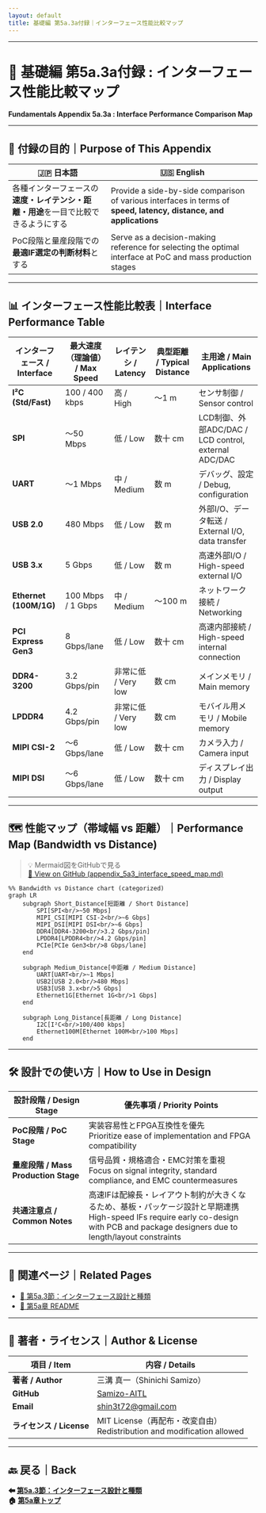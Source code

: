 ```yaml
---
layout: default
title: 基礎編 第5a.3a付録｜インターフェース性能比較マップ
---
```


---

# 📎 基礎編 第5a.3a付録 : インターフェース性能比較マップ  
**Fundamentals Appendix 5a.3a : Interface Performance Comparison Map**

---

## 🎯 付録の目的｜Purpose of This Appendix

| 🇯🇵 日本語 | 🇺🇸 English |
|-----------|-----------|
| 各種インターフェースの**速度・レイテンシ・距離・用途**を一目で比較できるようにする | Provide a side-by-side comparison of various interfaces in terms of **speed, latency, distance, and applications** |
| PoC段階と量産段階での**最適IF選定の判断材料**とする | Serve as a decision-making reference for selecting the optimal interface at PoC and mass production stages |

---

## 📊 インターフェース性能比較表｜Interface Performance Table

| **インターフェース / Interface** | **最大速度（理論値） / Max Speed** | **レイテンシ / Latency** | **典型距離 / Typical Distance** | **主用途 / Main Applications** |
|----------------------------------|-----------------------------------|--------------------------|----------------------------------|----------------------------------|
| **I²C (Std/Fast)**               | 100 / 400 kbps                    | 高 / High                | ～1 m                            | センサ制御 / Sensor control |
| **SPI**                          | ～50 Mbps                         | 低 / Low                 | 数十 cm                          | LCD制御、外部ADC/DAC / LCD control, external ADC/DAC |
| **UART**                         | ～1 Mbps                          | 中 / Medium              | 数 m                             | デバッグ、設定 / Debug, configuration |
| **USB 2.0**                      | 480 Mbps                          | 低 / Low                 | 数 m                             | 外部I/O、データ転送 / External I/O, data transfer |
| **USB 3.x**                      | 5 Gbps                            | 低 / Low                 | 数 m                             | 高速外部I/O / High-speed external I/O |
| **Ethernet (100M/1G)**            | 100 Mbps / 1 Gbps                  | 中 / Medium              | ～100 m                          | ネットワーク接続 / Networking |
| **PCI Express Gen3**              | 8 Gbps/lane                       | 低 / Low                 | 数十 cm                          | 高速内部接続 / High-speed internal connection |
| **DDR4-3200**                     | 3.2 Gbps/pin                      | 非常に低 / Very low      | 数 cm                            | メインメモリ / Main memory |
| **LPDDR4**                        | 4.2 Gbps/pin                      | 非常に低 / Very low      | 数 cm                            | モバイル用メモリ / Mobile memory |
| **MIPI CSI-2**                    | ～6 Gbps/lane                     | 低 / Low                 | 数十 cm                          | カメラ入力 / Camera input |
| **MIPI DSI**                      | ～6 Gbps/lane                     | 低 / Low                 | 数十 cm                          | ディスプレイ出力 / Display output |

---

## 🗺 性能マップ（帯域幅 vs 距離）｜Performance Map (Bandwidth vs Distance)

> 💡 Mermaid図をGitHubで見る  
> [🔗 View on GitHub (appendix_5a3_interface_speed_map.md)](https://github.com/Samizo-AITL/Edusemi-v4x/blob/main/chapter5a_spec_module_if/appendix_5a3_interface_speed_map.md)

```mermaid
%% Bandwidth vs Distance chart (categorized)
graph LR
    subgraph Short_Distance[短距離 / Short Distance]
        SPI[SPI<br/>~50 Mbps]
        MIPI_CSI[MIPI CSI-2<br/>~6 Gbps]
        MIPI_DSI[MIPI DSI<br/>~6 Gbps]
        DDR4[DDR4-3200<br/>3.2 Gbps/pin]
        LPDDR4[LPDDR4<br/>4.2 Gbps/pin]
        PCIe[PCIe Gen3<br/>8 Gbps/lane]
    end

    subgraph Medium_Distance[中距離 / Medium Distance]
        UART[UART<br/>~1 Mbps]
        USB2[USB 2.0<br/>480 Mbps]
        USB3[USB 3.x<br/>5 Gbps]
        Ethernet1G[Ethernet 1G<br/>1 Gbps]
    end

    subgraph Long_Distance[長距離 / Long Distance]
        I2C[I²C<br/>100/400 kbps]
        Ethernet100M[Ethernet 100M<br/>100 Mbps]
    end
```

---

## 🛠 設計での使い方｜How to Use in Design

| **設計段階 / Design Stage** | **優先事項 / Priority Points** |
|-----------------------------|--------------------------------|
| **PoC段階 / PoC Stage** | 実装容易性とFPGA互換性を優先<br>Prioritize ease of implementation and FPGA compatibility |
| **量産段階 / Mass Production Stage** | 信号品質・規格適合・EMC対策を重視<br>Focus on signal integrity, standard compliance, and EMC countermeasures |
| **共通注意点 / Common Notes** | 高速IFは配線長・レイアウト制約が大きくなるため、基板・パッケージ設計と早期連携<br>High-speed IFs require early co-design with PCB and package designers due to length/layout constraints |

---

## 🔗 関連ページ｜Related Pages

- [📘 第5a.3節：インターフェース設計と種類](5a.3_interface_design.md)  
- [📘 第5a章 README](README.md)  

---

## 👤 著者・ライセンス｜Author & License

| **項目 / Item** | **内容 / Details** |
|-----------------|--------------------|
| **著者 / Author** | 三溝 真一（Shinichi Samizo） |
| **GitHub** | [Samizo-AITL](https://github.com/Samizo-AITL) |
| **Email** | [shin3t72@gmail.com](mailto:shin3t72@gmail.com) |
| **ライセンス / License** | MIT License（再配布・改変自由）<br>Redistribution and modification allowed |

---

## 🔙 戻る｜Back

**⬅ [第5a.3節：インターフェース設計と種類](5a.3_interface_design.md)**  
**🏠 [第5a章トップ](README.md)**
